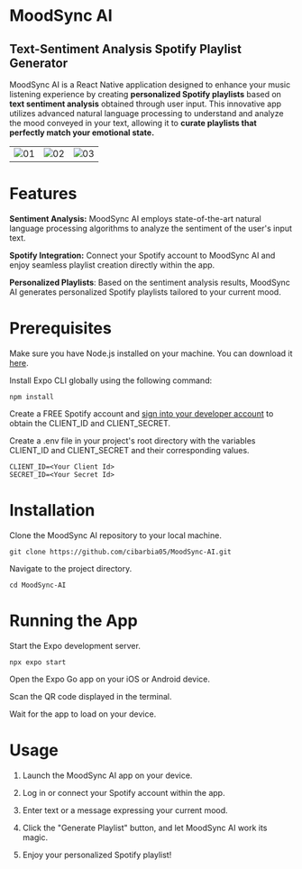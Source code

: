 # MoodSync AI
## Text-Sentiment Analysis Spotify Playlist Generator
MoodSync AI is a React Native application designed to enhance your music listening experience by creating **personalized Spotify playlists** based on **text sentiment analysis** obtained through user input. This innovative app utilizes advanced natural language processing to understand and analyze the mood conveyed in your text, allowing it to **curate playlists that perfectly match your emotional state.**

|  |  |  |
|     :---:      |     :---:      |     :---:      |
| ![01](https://github.com/cibarbia05/MoodSync-AI/assets/84081765/884b2c55-d10a-4ef2-9d22-89cebee543ee)   | ![02](https://github.com/cibarbia05/MoodSync-AI/assets/84081765/e5208d6e-9037-491c-adff-fdaced2529cf)     |![03](https://github.com/cibarbia05/MoodSync-AI/assets/84081765/848574ad-faa2-4de6-98ec-3631989f958d)    |

# Features
**Sentiment Analysis:** MoodSync AI employs state-of-the-art natural language processing algorithms to analyze the sentiment of the user's input text.

**Spotify Integration:** Connect your Spotify account to MoodSync AI and enjoy seamless playlist creation directly within the app.

**Personalized Playlists**: Based on the sentiment analysis results, MoodSync AI generates personalized Spotify playlists tailored to your current mood.


# Prerequisites
Make sure you have Node.js installed on your machine. You can download it [here](https://nodejs.org/en).

Install Expo CLI globally using the following command:

```npm install```

Create a FREE Spotify account and [sign into your developer account](https://developer.spotify.com/) to obtain the CLIENT_ID and CLIENT_SECRET.

Create a .env file in your project's root directory with the variables CLIENT_ID and CLIENT_SECRET and their corresponding values.

```
CLIENT_ID=<Your Client Id>
SECRET_ID=<Your Secret Id>
```



# Installation
Clone the MoodSync AI repository to your local machine.

```git clone https://github.com/cibarbia05/MoodSync-AI.git```

Navigate to the project directory.

```cd MoodSync-AI```


# Running the App
Start the Expo development server.

`npx expo start`

Open the Expo Go app on your iOS or Android device.

Scan the QR code displayed in the terminal.

Wait for the app to load on your device.


# Usage
1. Launch the MoodSync AI app on your device.

2. Log in or connect your Spotify account within the app.

3. Enter text or a message expressing your current mood.

4. Click the "Generate Playlist" button, and let MoodSync AI work its magic.

5. Enjoy your personalized Spotify playlist!
